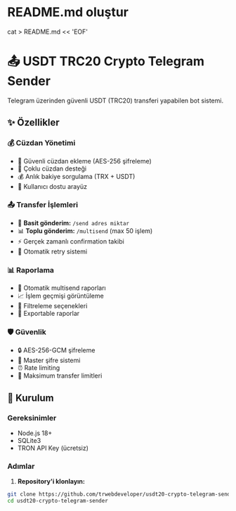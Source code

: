 # README.md oluştur
cat > README.md << 'EOF'
# 📤 USDT TRC20 Crypto Telegram Sender

Telegram üzerinden güvenli USDT (TRC20) transferi yapabilen bot sistemi.

## ✨ Özellikler

### 💰 Cüzdan Yönetimi
- 🔐 Güvenli cüzdan ekleme (AES-256 şifreleme)
- 💼 Çoklu cüzdan desteği
- 💰 Anlık bakiye sorgulama (TRX + USDT)
- 📱 Kullanıcı dostu arayüz

### 📤 Transfer İşlemleri
- 🚀 **Basit gönderim:** `/send adres miktar`
- 📊 **Toplu gönderim:** `/multisend` (max 50 işlem)
- ⚡ Gerçek zamanlı confirmation takibi
- 🔄 Otomatik retry sistemi

### 📊 Raporlama
- 📄 Otomatik multisend raporları
- 📈 İşlem geçmişi görüntüleme
- 📱 Filtreleme seçenekleri
- 💾 Exportable raporlar

### 🛡️ Güvenlik
- 🔒 AES-256-GCM şifreleme
- 🔑 Master şifre sistemi
- ⏰ Rate limiting
- 🚫 Maksimum transfer limitleri

## 🚀 Kurulum

### Gereksinimler
- Node.js 18+
- SQLite3
- TRON API Key (ücretsiz)

### Adımlar

1. **Repository'i klonlayın:**
```bash
git clone https://github.com/trwebdeveloper/usdt20-crypto-telegram-sender.git
cd usdt20-crypto-telegram-sender
